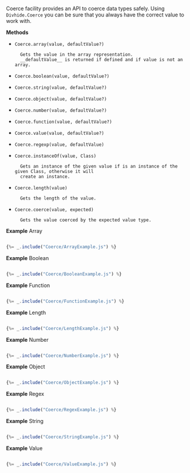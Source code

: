 
Coerce facility provides an API to coerce data types safely. Using `Divhide.Coerce` you can
be sure that you always have the correct value to work with.

**Methods**

* `Coerce.array(value, defaultValue?)`

        Gets the value in the array representation.
        __defaultValue__ is returned if defined and if value is not an array.

* `Coerce.boolean(value, defaultValue?)`

* `Coerce.string(value, defaultValue?)`

* `Coerce.object(value, defaultValue?)`

* `Coerce.number(value, defaultValue?)`

* `Coerce.function(value, defaultValue?)`

* `Coerce.value(value, defaultValue?)`

* `Coerce.regexp(value, defaultValue)`

* `Coerce.instanceOf(value, Class)`

        Gets an instance of the given value if is an instance of the given Class, otherwise it will
        create an instance.

* `Coerce.length(value)`

        Gets the length of the value.

* `Coerce.coerce(value, expected)`

        Gets the value coerced by the expected value type.

**Example** Array

```js

{%= _.include("Coerce/ArrayExample.js") %}

```

**Example** Boolean

```js

{%= _.include("Coerce/BooleanExample.js") %}

```

**Example** Function

```js

{%= _.include("Coerce/FunctionExample.js") %}

```

**Example** Length

```js

{%= _.include("Coerce/LengthExample.js") %}

```

**Example** Number

```js

{%= _.include("Coerce/NumberExample.js") %}

```

**Example** Object

```js

{%= _.include("Coerce/ObjectExample.js") %}

```

**Example** Regex

```js

{%= _.include("Coerce/RegexExample.js") %}

```

**Example** String

```js

{%= _.include("Coerce/StringExample.js") %}

```

**Example** Value

```js

{%= _.include("Coerce/ValueExample.js") %}

```
